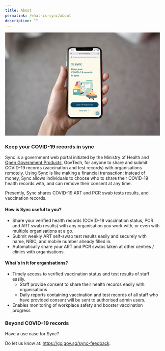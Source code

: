 ```yaml
---
title: About
permalink: /what-is-sync/about
description: ""
---
```

![](/images/iPhoneX_In_Hand_MockupsForFree.jpg)

### **Keep your COVID-19 records in sync**
Sync is a government web portal initiated by the Ministry of Health and [Open Government Products](https://www.open.gov.sg/), GovTech, for anyone to share and submit COVID-19 records (vaccination and test records) with organisations remotely. Using Sync is like making a financial transaction; instead of money, Sync allows individuals to choose who to share their COVID-19 health records with, and can remove their consent at any time. 

Presently, Sync shares COVID-19 ART and PCR swab tests results, and vaccination records.


#### **How is Sync useful to you?** 
* Share your verified health records (COVID-19 vaccination status, PCR and ART swab results) with any organisation you work with, or even with multiple organisations at a go.
* Submit weekly ART self-swab test results easily and securely with name, NRIC, and mobile number already filled in.
* Automatically share your ART and PCR swabs taken at other centres / clinics with organisations.


#### **What's in it for organisations?** 
* Timely access to verified vaccination status and test results of staff easily.
	* Staff provide consent to share their health records easily with organisations 
	* Daily reports containing vaccination and test records of all staff who have provided consent will be sent to authorised admin users. 
* Enables monitoring of workplace safety and booster vaccination progress



### **Beyond COVID-19 records**
Have a use case for Sync? 

Do let us know at: https://go.gov.sg/sync-feedback.
